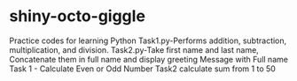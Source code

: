# shiny-octo-giggle
Practice codes for learning Python
Task1.py-Performs addition, subtraction, multiplication, and division.
Task2.py-Take first name and last name, Concatenate them in full name and display greeting Message with Full name
Task 1 - Calculate Even or Odd Number
Task2 calculate sum from 1 to 50 
